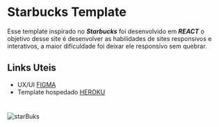 # Starbucks Template

Esse template inspirado no ***Starbucks*** foi desenvolvido em ***REACT*** o objetivo desse site é desenvolver as habilidades de sites responsivos e interativos, a maior dificuldade foi deixar ele responsivo sem quebrar.


## Links Uteis
- UX/UI [FIGMA](https://www.figma.com/file/Dq0KEqkwIMedfMBXGy7CmC/Untitled?node-id=0%3A1)
- Template hospedado [HEROKU](https://starbucks3.herokuapp.com/)



#
![starBuks](https://user-images.githubusercontent.com/110024369/197395404-def3766b-fa9d-465d-b025-98fc4c515913.png)

